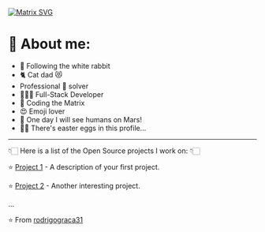 <!--
Hi! This is an easter egg.
Congratulations you found the first one!
-->

[![Matrix SVG](https://raw.githubusercontent.com/rodrigograca31/rodrigograca31/master/matrix.svg)](https://www.youtube.com/watch?v=SDkAGkd4NLc)

<!-- # 👀 Hi stranger! 👋🏻 -->

# 🤔 About me:

- 🐇 Following the white rabbit
- 🐈 Cat dad 😻
- Professional 🐛 solver
- 👨🏻‍💻 Full-Stack Developer
- 💊 Coding the Matrix
- 😍 Emoji lover
- 🚀 One day I will see humans on Mars!
- 🐇🥚 There's easter eggs in this profile...

<!-- Watch this: https://www.youtube.com/watch?v=eC7xzavzEKY -->

---

👇🏻 Here is a list of the Open Source projects I work on: 👇🏻

⭐️ [Project 1](https://github.com/rodrigograca31/project1) - A description of your first project.

⭐️ [Project 2](https://github.com/rodrigograca31/project2) - Another interesting project.

...

⭐️ From [rodrigograca31](https://github.com/rodrigograca31)
